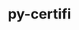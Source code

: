---
title: "py-certifi"
layout: cache
categories: [package, develop]
meta: {"compilers": ["apple-clang@=16.0.0", "gcc@=11.1.0", "gcc@=11.4.0", "gcc@=13.2.0", "gcc@=7.3.1", "gcc@=9.4.0", "oneapi@=2024.2.1"], "num_specs": 99, "num_specs_by_stack": {"aws-isc": 1, "aws-isc-aarch64": 1, "data-vis-sdk": 5, "e4s": 14, "e4s-neoverse-v2": 5, "e4s-neoverse_v1": 8, "e4s-oneapi": 19, "e4s-power": 4, "ml-darwin-aarch64-mps": 14, "ml-linux-aarch64-cpu": 14, "ml-linux-aarch64-cuda": 14, "ml-linux-x86_64-cpu": 14, "ml-linux-x86_64-cuda": 14, "ml-linux-x86_64-rocm": 12, "root": 99}, "oss": ["amzn2", "sequoia", "ubuntu20.04", "ubuntu22.04", "ubuntu24.04"], "platforms": ["darwin", "linux"], "stacks": ["aws-isc", "aws-isc-aarch64", "data-vis-sdk", "e4s", "e4s-neoverse-v2", "e4s-neoverse_v1", "e4s-oneapi", "e4s-power", "ml-darwin-aarch64-mps", "ml-linux-aarch64-cpu", "ml-linux-aarch64-cuda", "ml-linux-x86_64-cpu", "ml-linux-x86_64-cuda", "ml-linux-x86_64-rocm", "root"], "targets": ["aarch64", "neoverse_v1", "neoverse_v2", "ppc64le", "x86_64_v3"], "versions": ["2023.7.22"]}
spec_details: [{"compiler": "apple-clang@=16.0.0", "hash": "2bksjbyrc3icrldw32j4no2tdjpaqzdf", "os": "sequoia", "platform": "darwin", "size": "-", "stacks": ["ml-darwin-aarch64-mps", "root"], "target": "aarch64", "variants": ["build_system=python_pip"], "versions": ["2023.7.22"]}, {"compiler": "gcc@=11.4.0", "hash": "2v6n6nrqh6ylhuo7s2bhnea3dnuqe5qu", "os": "ubuntu22.04", "platform": "linux", "size": "-", "stacks": ["e4s", "root"], "target": "x86_64_v3", "variants": ["build_system=python_pip"], "versions": ["2023.7.22"]}, {"compiler": "apple-clang@=16.0.0", "hash": "3filhmh7kke7ye75t6flo5uaz2n2e2pr", "os": "sequoia", "platform": "darwin", "size": "-", "stacks": ["ml-darwin-aarch64-mps", "root"], "target": "aarch64", "variants": ["build_system=python_pip"], "versions": ["2023.7.22"]}, {"compiler": "gcc@=11.4.0", "hash": "3ibysubuhgnkcmq4jm6zcde2seolbk35", "os": "ubuntu22.04", "platform": "linux", "size": "-", "stacks": ["e4s", "root"], "target": "x86_64_v3", "variants": ["build_system=python_pip"], "versions": ["2023.7.22"]}, {"compiler": "gcc@=11.4.0", "hash": "3lguhgn5444uo5caqjrdsxynagizqegc", "os": "ubuntu22.04", "platform": "linux", "size": "-", "stacks": ["e4s-neoverse_v1", "root"], "target": "neoverse_v1", "variants": ["build_system=python_pip"], "versions": ["2023.7.22"]}, {"compiler": "oneapi@=2024.2.1", "hash": "43k7nzaxbhjag42ka64oh5opyms4va6j", "os": "ubuntu22.04", "platform": "linux", "size": "-", "stacks": ["e4s-oneapi", "root"], "target": "x86_64_v3", "variants": ["build_system=python_pip"], "versions": ["2023.7.22"]}, {"compiler": "oneapi@=2024.2.1", "hash": "4flkfu3lgytwofvmjzcgwgpndjd2ikku", "os": "ubuntu22.04", "platform": "linux", "size": "-", "stacks": ["e4s-oneapi", "root"], "target": "x86_64_v3", "variants": ["build_system=python_pip"], "versions": ["2023.7.22"]}, {"compiler": "gcc@=11.4.0", "hash": "4o4al7yk5pmrct43vufw7nmjxaolrhxt", "os": "ubuntu22.04", "platform": "linux", "size": "-", "stacks": ["e4s-neoverse_v1", "root"], "target": "neoverse_v1", "variants": ["build_system=python_pip"], "versions": ["2023.7.22"]}, {"compiler": "gcc@=13.2.0", "hash": "4r7bg2oee3nx35o2bdsupyqgqlooxsfu", "os": "ubuntu24.04", "platform": "linux", "size": "-", "stacks": ["ml-linux-aarch64-cpu", "ml-linux-aarch64-cuda", "root"], "target": "aarch64", "variants": ["build_system=python_pip"], "versions": ["2023.7.22"]}, {"compiler": "gcc@=11.1.0", "hash": "4sd5uqefqrlr4ud7mdgrxsd6rywq4lhq", "os": "ubuntu20.04", "platform": "linux", "size": "-", "stacks": ["data-vis-sdk", "root"], "target": "x86_64_v3", "variants": ["build_system=python_pip"], "versions": ["2023.7.22"]}, {"compiler": "gcc@=13.2.0", "hash": "4wdqhbhrayvumu2mkxizyafjfgxgf5mc", "os": "ubuntu24.04", "platform": "linux", "size": "-", "stacks": ["ml-linux-aarch64-cpu", "ml-linux-aarch64-cuda", "root"], "target": "aarch64", "variants": ["build_system=python_pip"], "versions": ["2023.7.22"]}, {"compiler": "oneapi@=2024.2.1", "hash": "5blnq6j5lqi2dop4poybk5juasiiegxu", "os": "ubuntu22.04", "platform": "linux", "size": "-", "stacks": ["e4s-oneapi", "root"], "target": "x86_64_v3", "variants": ["build_system=python_pip"], "versions": ["2023.7.22"]}, {"compiler": "gcc@=13.2.0", "hash": "5czki6imqn75o7zx2ihb36q7vrfwzich", "os": "ubuntu24.04", "platform": "linux", "size": "-", "stacks": ["ml-linux-aarch64-cpu", "ml-linux-aarch64-cuda", "root"], "target": "aarch64", "variants": ["build_system=python_pip"], "versions": ["2023.7.22"]}, {"compiler": "gcc@=13.2.0", "hash": "5kexux7dzl7qam7n3ld564kyzufih4ld", "os": "ubuntu24.04", "platform": "linux", "size": "-", "stacks": ["ml-linux-aarch64-cpu", "ml-linux-aarch64-cuda", "root"], "target": "aarch64", "variants": ["build_system=python_pip"], "versions": ["2023.7.22"]}, {"compiler": "gcc@=11.4.0", "hash": "5nwywdfqankx7akcgnoxhi64bmfqjt35", "os": "ubuntu22.04", "platform": "linux", "size": "-", "stacks": ["e4s", "root"], "target": "x86_64_v3", "variants": ["build_system=python_pip"], "versions": ["2023.7.22"]}, {"compiler": "gcc@=13.2.0", "hash": "5p3d5zemmz6zyxbeux4bdugrfbc4gqoe", "os": "ubuntu24.04", "platform": "linux", "size": "-", "stacks": ["ml-linux-x86_64-cpu", "ml-linux-x86_64-cuda", "ml-linux-x86_64-rocm", "root"], "target": "x86_64_v3", "variants": ["build_system=python_pip"], "versions": ["2023.7.22"]}, {"compiler": "gcc@=9.4.0", "hash": "5x6guhcqzpljhbefey2m6w6n6np2naaf", "os": "ubuntu20.04", "platform": "linux", "size": "-", "stacks": ["e4s-power", "root"], "target": "ppc64le", "variants": ["build_system=python_pip"], "versions": ["2023.7.22"]}, {"compiler": "oneapi@=2024.2.1", "hash": "62nwhrxmvjxier5slbeiyx7bjs2zg5fc", "os": "ubuntu22.04", "platform": "linux", "size": "-", "stacks": ["e4s-oneapi", "root"], "target": "x86_64_v3", "variants": ["build_system=python_pip"], "versions": ["2023.7.22"]}, {"compiler": "gcc@=13.2.0", "hash": "6g7jvsgfm7a2ejzhgq27mo6jyufnprfp", "os": "ubuntu24.04", "platform": "linux", "size": "-", "stacks": ["ml-linux-aarch64-cpu", "ml-linux-aarch64-cuda", "root"], "target": "aarch64", "variants": ["build_system=python_pip"], "versions": ["2023.7.22"]}, {"compiler": "gcc@=9.4.0", "hash": "6kqlcgucc2qfbwh4s2strru3tgwy77wy", "os": "ubuntu20.04", "platform": "linux", "size": "-", "stacks": ["e4s-power", "root"], "target": "ppc64le", "variants": ["build_system=python_pip"], "versions": ["2023.7.22"]}, {"compiler": "gcc@=11.4.0", "hash": "6t6apd6afe24hj3amfoj6tqfvyn3hiib", "os": "ubuntu22.04", "platform": "linux", "size": "-", "stacks": ["e4s-neoverse-v2", "root"], "target": "neoverse_v2", "variants": ["build_system=python_pip"], "versions": ["2023.7.22"]}, {"compiler": "gcc@=7.3.1", "hash": "6xhca5pethsundvuponhnfk6bfvhvw46", "os": "amzn2", "platform": "linux", "size": "-", "stacks": ["aws-isc-aarch64", "root"], "target": "aarch64", "variants": ["build_system=python_pip"], "versions": ["2023.7.22"]}, {"compiler": "gcc@=11.1.0", "hash": "7wzkfr63ghxfoxdvwbp4gicphvdnvwyv", "os": "ubuntu20.04", "platform": "linux", "size": "-", "stacks": ["data-vis-sdk", "root"], "target": "x86_64_v3", "variants": ["build_system=python_pip"], "versions": ["2023.7.22"]}, {"compiler": "gcc@=11.4.0", "hash": "absbwe5xdxl5ve45ire7ctkkave474dm", "os": "ubuntu22.04", "platform": "linux", "size": "-", "stacks": ["e4s-neoverse-v2", "root"], "target": "neoverse_v2", "variants": ["build_system=python_pip"], "versions": ["2023.7.22"]}, {"compiler": "gcc@=11.1.0", "hash": "b7cmbnxc3osus2z7fvg2xvklh6dejqcq", "os": "ubuntu20.04", "platform": "linux", "size": "-", "stacks": ["data-vis-sdk", "root"], "target": "x86_64_v3", "variants": ["build_system=python_pip"], "versions": ["2023.7.22"]}, {"compiler": "gcc@=11.4.0", "hash": "bamxm72yns2gbah6d6nqjvzjqpow54m7", "os": "ubuntu22.04", "platform": "linux", "size": "-", "stacks": ["e4s", "root"], "target": "x86_64_v3", "variants": ["build_system=python_pip"], "versions": ["2023.7.22"]}, {"compiler": "oneapi@=2024.2.1", "hash": "bv2x7vzuloeihksofh63wbuln76jgvmj", "os": "ubuntu22.04", "platform": "linux", "size": "-", "stacks": ["e4s-oneapi", "root"], "target": "x86_64_v3", "variants": ["build_system=python_pip"], "versions": ["2023.7.22"]}, {"compiler": "oneapi@=2024.2.1", "hash": "bytfbquwucoyljharrc2q66f4st4vlfw", "os": "ubuntu22.04", "platform": "linux", "size": "-", "stacks": ["e4s-oneapi", "root"], "target": "x86_64_v3", "variants": ["build_system=python_pip"], "versions": ["2023.7.22"]}, {"compiler": "gcc@=13.2.0", "hash": "ccwjdiyxgyzzn3niedkrb7c5jbuem3gt", "os": "ubuntu24.04", "platform": "linux", "size": "-", "stacks": ["ml-linux-x86_64-cpu", "ml-linux-x86_64-cuda", "ml-linux-x86_64-rocm", "root"], "target": "x86_64_v3", "variants": ["build_system=python_pip"], "versions": ["2023.7.22"]}, {"compiler": "gcc@=13.2.0", "hash": "cfgrvjqs656iiz6bp4e6ipt46l3hkmrk", "os": "ubuntu24.04", "platform": "linux", "size": "-", "stacks": ["ml-linux-x86_64-cpu", "ml-linux-x86_64-cuda", "ml-linux-x86_64-rocm", "root"], "target": "x86_64_v3", "variants": ["build_system=python_pip"], "versions": ["2023.7.22"]}, {"compiler": "gcc@=11.4.0", "hash": "crlw6jguwzs3726yaf2pune4fsbmnhf6", "os": "ubuntu22.04", "platform": "linux", "size": "-", "stacks": ["e4s-neoverse_v1", "root"], "target": "neoverse_v1", "variants": ["build_system=python_pip"], "versions": ["2023.7.22"]}, {"compiler": "apple-clang@=16.0.0", "hash": "dayeovisnd3b6c6ayexrgthkcdf2otyb", "os": "sequoia", "platform": "darwin", "size": "-", "stacks": ["ml-darwin-aarch64-mps", "root"], "target": "aarch64", "variants": ["build_system=python_pip"], "versions": ["2023.7.22"]}, {"compiler": "gcc@=11.4.0", "hash": "dcblidsp4pvw43ldmod7xlehxiuaqqu2", "os": "ubuntu22.04", "platform": "linux", "size": "-", "stacks": ["e4s", "root"], "target": "x86_64_v3", "variants": ["build_system=python_pip"], "versions": ["2023.7.22"]}, {"compiler": "gcc@=11.4.0", "hash": "dudcjaoosu6ebkk7eu3no6757fuoufkn", "os": "ubuntu22.04", "platform": "linux", "size": "-", "stacks": ["e4s-neoverse_v1", "root"], "target": "neoverse_v1", "variants": ["build_system=python_pip"], "versions": ["2023.7.22"]}, {"compiler": "oneapi@=2024.2.1", "hash": "dxkju7p6rvq55i3eklhkdgviscmdfeld", "os": "ubuntu22.04", "platform": "linux", "size": "-", "stacks": ["e4s-oneapi", "root"], "target": "x86_64_v3", "variants": ["build_system=python_pip"], "versions": ["2023.7.22"]}, {"compiler": "gcc@=13.2.0", "hash": "e7z3spjrpfpw7yujssumbuq7ws765pyr", "os": "ubuntu24.04", "platform": "linux", "size": "-", "stacks": ["ml-linux-x86_64-cpu", "ml-linux-x86_64-cuda", "ml-linux-x86_64-rocm", "root"], "target": "x86_64_v3", "variants": ["build_system=python_pip"], "versions": ["2023.7.22"]}, {"compiler": "gcc@=13.2.0", "hash": "ebfjgjazbj2deq57frf44llby73el4fq", "os": "ubuntu24.04", "platform": "linux", "size": "-", "stacks": ["ml-linux-aarch64-cpu", "ml-linux-aarch64-cuda", "root"], "target": "aarch64", "variants": ["build_system=python_pip"], "versions": ["2023.7.22"]}, {"compiler": "apple-clang@=16.0.0", "hash": "efk54tgodaw7hyjhqn7tjsbthholcawp", "os": "sequoia", "platform": "darwin", "size": "-", "stacks": ["ml-darwin-aarch64-mps", "root"], "target": "aarch64", "variants": ["build_system=python_pip"], "versions": ["2023.7.22"]}, {"compiler": "gcc@=11.4.0", "hash": "exma55mbpxwp636ednc5rvtdwcjf6vx7", "os": "ubuntu22.04", "platform": "linux", "size": "-", "stacks": ["e4s", "root"], "target": "x86_64_v3", "variants": ["build_system=python_pip"], "versions": ["2023.7.22"]}, {"compiler": "gcc@=11.4.0", "hash": "fjutpvub5egk3z3zbkjwzfjwohxvnbd7", "os": "ubuntu22.04", "platform": "linux", "size": "-", "stacks": ["e4s-neoverse-v2", "root"], "target": "neoverse_v2", "variants": ["build_system=python_pip"], "versions": ["2023.7.22"]}, {"compiler": "gcc@=11.4.0", "hash": "fpyhymsrsubwjtgmqa7yr3miaroymihd", "os": "ubuntu22.04", "platform": "linux", "size": "-", "stacks": ["e4s", "root"], "target": "x86_64_v3", "variants": ["build_system=python_pip"], "versions": ["2023.7.22"]}, {"compiler": "gcc@=11.4.0", "hash": "fzgyunwkhjrhar5pqxbpyeta72i7swe6", "os": "ubuntu22.04", "platform": "linux", "size": "-", "stacks": ["e4s", "root"], "target": "x86_64_v3", "variants": ["build_system=python_pip"], "versions": ["2023.7.22"]}, {"compiler": "gcc@=11.4.0", "hash": "g2azlbtzna4u2yecagsjigk4adkdqxej", "os": "ubuntu22.04", "platform": "linux", "size": "-", "stacks": ["e4s-neoverse_v1", "root"], "target": "neoverse_v1", "variants": ["build_system=python_pip"], "versions": ["2023.7.22"]}, {"compiler": "gcc@=9.4.0", "hash": "gr4dcx6fxk7tubhpb2ywnollmpkklmcp", "os": "ubuntu20.04", "platform": "linux", "size": "-", "stacks": ["e4s-power", "root"], "target": "ppc64le", "variants": ["build_system=python_pip"], "versions": ["2023.7.22"]}, {"compiler": "gcc@=13.2.0", "hash": "hamqn25au5vt24n2yneua36vge6bk7a3", "os": "ubuntu24.04", "platform": "linux", "size": "-", "stacks": ["ml-linux-x86_64-cpu", "ml-linux-x86_64-cuda", "ml-linux-x86_64-rocm", "root"], "target": "x86_64_v3", "variants": ["build_system=python_pip"], "versions": ["2023.7.22"]}, {"compiler": "oneapi@=2024.2.1", "hash": "hbxuljvja46ntteasgicvhsrm63d5poj", "os": "ubuntu22.04", "platform": "linux", "size": "-", "stacks": ["e4s-oneapi", "root"], "target": "x86_64_v3", "variants": ["build_system=python_pip"], "versions": ["2023.7.22"]}, {"compiler": "gcc@=7.3.1", "hash": "hdtl66ez34fb2eef2uhglgelxrdi4vgh", "os": "amzn2", "platform": "linux", "size": "-", "stacks": ["aws-isc", "root"], "target": "x86_64_v3", "variants": ["build_system=python_pip"], "versions": ["2023.7.22"]}, {"compiler": "gcc@=13.2.0", "hash": "hhqeydw7t7wfrsrv42pc77ckr7b3jt55", "os": "ubuntu24.04", "platform": "linux", "size": "-", "stacks": ["ml-linux-x86_64-cpu", "ml-linux-x86_64-cuda", "root"], "target": "x86_64_v3", "variants": ["build_system=python_pip"], "versions": ["2023.7.22"]}, {"compiler": "oneapi@=2024.2.1", "hash": "hpfd5eke3ha6rxmpy2atg5wfppdevbdb", "os": "ubuntu22.04", "platform": "linux", "size": "-", "stacks": ["e4s-oneapi", "root"], "target": "x86_64_v3", "variants": ["build_system=python_pip"], "versions": ["2023.7.22"]}, {"compiler": "gcc@=9.4.0", "hash": "i2omk7uha4rea5uml3fh7ibpdmtn74fi", "os": "ubuntu20.04", "platform": "linux", "size": "-", "stacks": ["e4s-power", "root"], "target": "ppc64le", "variants": ["build_system=python_pip"], "versions": ["2023.7.22"]}, {"compiler": "gcc@=11.4.0", "hash": "ie5rct5vwppdkgmudu4lc3co4fs2kgvy", "os": "ubuntu22.04", "platform": "linux", "size": "-", "stacks": ["e4s", "root"], "target": "x86_64_v3", "variants": ["build_system=python_pip"], "versions": ["2023.7.22"]}, {"compiler": "gcc@=11.4.0", "hash": "ipgdnpodpnjxzeq2tubjdwmghgm2iqn7", "os": "ubuntu22.04", "platform": "linux", "size": "-", "stacks": ["e4s-neoverse_v1", "root"], "target": "neoverse_v1", "variants": ["build_system=python_pip"], "versions": ["2023.7.22"]}, {"compiler": "gcc@=13.2.0", "hash": "isaul7bybofplsgmo7c3yfvbjedox3rc", "os": "ubuntu24.04", "platform": "linux", "size": "-", "stacks": ["ml-linux-x86_64-cpu", "ml-linux-x86_64-cuda", "ml-linux-x86_64-rocm", "root"], "target": "x86_64_v3", "variants": ["build_system=python_pip"], "versions": ["2023.7.22"]}, {"compiler": "gcc@=11.4.0", "hash": "jnxyy5sokbhtaq6deorztvhzgevkdsko", "os": "ubuntu22.04", "platform": "linux", "size": "-", "stacks": ["e4s", "root"], "target": "x86_64_v3", "variants": ["build_system=python_pip"], "versions": ["2023.7.22"]}, {"compiler": "apple-clang@=16.0.0", "hash": "juvg2vl3auh65dc2qf5stgt4ogpxkhns", "os": "sequoia", "platform": "darwin", "size": "-", "stacks": ["ml-darwin-aarch64-mps", "root"], "target": "aarch64", "variants": ["build_system=python_pip"], "versions": ["2023.7.22"]}, {"compiler": "apple-clang@=16.0.0", "hash": "k4dnmfv75tx667lr5yvc6yj2hfhnuiin", "os": "sequoia", "platform": "darwin", "size": "-", "stacks": ["ml-darwin-aarch64-mps", "root"], "target": "aarch64", "variants": ["build_system=python_pip"], "versions": ["2023.7.22"]}, {"compiler": "oneapi@=2024.2.1", "hash": "kufb6d2poykzpalzgpc2rk4c64ewwehw", "os": "ubuntu22.04", "platform": "linux", "size": "-", "stacks": ["e4s-oneapi", "root"], "target": "x86_64_v3", "variants": ["build_system=python_pip"], "versions": ["2023.7.22"]}, {"compiler": "gcc@=13.2.0", "hash": "lfjl6h5ensbram5ljy7obqa2snggvlor", "os": "ubuntu24.04", "platform": "linux", "size": "-", "stacks": ["ml-linux-aarch64-cpu", "ml-linux-aarch64-cuda", "root"], "target": "aarch64", "variants": ["build_system=python_pip"], "versions": ["2023.7.22"]}, {"compiler": "gcc@=11.4.0", "hash": "m6dfwzj3ahjatb7wz5q7dmis4xnfbrz7", "os": "ubuntu22.04", "platform": "linux", "size": "-", "stacks": ["e4s", "root"], "target": "x86_64_v3", "variants": ["build_system=python_pip"], "versions": ["2023.7.22"]}, {"compiler": "gcc@=11.4.0", "hash": "m6wgvscob52fazzd4dmb22m4mygyb7tq", "os": "ubuntu22.04", "platform": "linux", "size": "-", "stacks": ["e4s", "root"], "target": "x86_64_v3", "variants": ["build_system=python_pip"], "versions": ["2023.7.22"]}, {"compiler": "gcc@=11.4.0", "hash": "mfelbtkebduvg3mlaucecdjkpgs3rkoe", "os": "ubuntu22.04", "platform": "linux", "size": "-", "stacks": ["e4s", "root"], "target": "x86_64_v3", "variants": ["build_system=python_pip"], "versions": ["2023.7.22"]}, {"compiler": "gcc@=13.2.0", "hash": "mn7suj6anj2tfqnjifspevjizfeo6iov", "os": "ubuntu24.04", "platform": "linux", "size": "-", "stacks": ["ml-linux-aarch64-cpu", "ml-linux-aarch64-cuda", "root"], "target": "aarch64", "variants": ["build_system=python_pip"], "versions": ["2023.7.22"]}, {"compiler": "gcc@=11.1.0", "hash": "n6mhvo6qvrmadslzmvgndnnv5adbphnq", "os": "ubuntu20.04", "platform": "linux", "size": "-", "stacks": ["data-vis-sdk", "root"], "target": "x86_64_v3", "variants": ["build_system=python_pip"], "versions": ["2023.7.22"]}, {"compiler": "apple-clang@=16.0.0", "hash": "nf7x3dsrvjfoddl4ujewkd5vmbfkevse", "os": "sequoia", "platform": "darwin", "size": "-", "stacks": ["ml-darwin-aarch64-mps", "root"], "target": "aarch64", "variants": ["build_system=python_pip"], "versions": ["2023.7.22"]}, {"compiler": "oneapi@=2024.2.1", "hash": "nk5yfgudxxmgfwjecvphrtyxdfuggddu", "os": "ubuntu22.04", "platform": "linux", "size": "-", "stacks": ["e4s-oneapi", "root"], "target": "x86_64_v3", "variants": ["build_system=python_pip"], "versions": ["2023.7.22"]}, {"compiler": "gcc@=13.2.0", "hash": "nqti7ktbv2x3ouwgi5gjjmraes3grq6s", "os": "ubuntu24.04", "platform": "linux", "size": "-", "stacks": ["ml-linux-aarch64-cpu", "ml-linux-aarch64-cuda", "root"], "target": "aarch64", "variants": ["build_system=python_pip"], "versions": ["2023.7.22"]}, {"compiler": "gcc@=13.2.0", "hash": "nrt2wf5gxttyh7jxxlldpqd3matynyly", "os": "ubuntu24.04", "platform": "linux", "size": "-", "stacks": ["ml-linux-aarch64-cpu", "ml-linux-aarch64-cuda", "root"], "target": "aarch64", "variants": ["build_system=python_pip"], "versions": ["2023.7.22"]}, {"compiler": "gcc@=13.2.0", "hash": "o3ux77mtmbeqyx7vfbbd5txqpv4lhfcv", "os": "ubuntu24.04", "platform": "linux", "size": "-", "stacks": ["ml-linux-aarch64-cpu", "ml-linux-aarch64-cuda", "root"], "target": "aarch64", "variants": ["build_system=python_pip"], "versions": ["2023.7.22"]}, {"compiler": "gcc@=13.2.0", "hash": "oi2fy5v6snk76svroibiw6emnpggbt64", "os": "ubuntu24.04", "platform": "linux", "size": "-", "stacks": ["ml-linux-x86_64-cpu", "ml-linux-x86_64-cuda", "ml-linux-x86_64-rocm", "root"], "target": "x86_64_v3", "variants": ["build_system=python_pip"], "versions": ["2023.7.22"]}, {"compiler": "gcc@=13.2.0", "hash": "olvmvdc3us7z4s6plmahet6ranj5mpea", "os": "ubuntu24.04", "platform": "linux", "size": "-", "stacks": ["ml-linux-x86_64-cpu", "ml-linux-x86_64-cuda", "ml-linux-x86_64-rocm", "root"], "target": "x86_64_v3", "variants": ["build_system=python_pip"], "versions": ["2023.7.22"]}, {"compiler": "apple-clang@=16.0.0", "hash": "oxwxmh364ntkmurgylg27esxe5b2ew7w", "os": "sequoia", "platform": "darwin", "size": "-", "stacks": ["ml-darwin-aarch64-mps", "root"], "target": "aarch64", "variants": ["build_system=python_pip"], "versions": ["2023.7.22"]}, {"compiler": "apple-clang@=16.0.0", "hash": "pqugalcx2esgvnhdyxuv2ppve7v75ojp", "os": "sequoia", "platform": "darwin", "size": "-", "stacks": ["ml-darwin-aarch64-mps", "root"], "target": "aarch64", "variants": ["build_system=python_pip"], "versions": ["2023.7.22"]}, {"compiler": "apple-clang@=16.0.0", "hash": "q73ipgytn7ax3ifqfsd7c2appzcyy36n", "os": "sequoia", "platform": "darwin", "size": "-", "stacks": ["ml-darwin-aarch64-mps", "root"], "target": "aarch64", "variants": ["build_system=python_pip"], "versions": ["2023.7.22"]}, {"compiler": "oneapi@=2024.2.1", "hash": "qlk7zeds7xqtrh3rzsduomn5sitfxfqd", "os": "ubuntu22.04", "platform": "linux", "size": "-", "stacks": ["e4s-oneapi", "root"], "target": "x86_64_v3", "variants": ["build_system=python_pip"], "versions": ["2023.7.22"]}, {"compiler": "oneapi@=2024.2.1", "hash": "rarkpgiba6pwxsi56zdlas2wmluullt5", "os": "ubuntu22.04", "platform": "linux", "size": "-", "stacks": ["e4s-oneapi", "root"], "target": "x86_64_v3", "variants": ["build_system=python_pip"], "versions": ["2023.7.22"]}, {"compiler": "gcc@=11.1.0", "hash": "rf3qvruzkfhrim3dxdlpkx56bhnjf2cn", "os": "ubuntu20.04", "platform": "linux", "size": "-", "stacks": ["data-vis-sdk", "root"], "target": "x86_64_v3", "variants": ["build_system=python_pip"], "versions": ["2023.7.22"]}, {"compiler": "oneapi@=2024.2.1", "hash": "rjmmlphsf7vnkn2fd4ambiqeepkbyzgd", "os": "ubuntu22.04", "platform": "linux", "size": "-", "stacks": ["e4s-oneapi", "root"], "target": "x86_64_v3", "variants": ["build_system=python_pip"], "versions": ["2023.7.22"]}, {"compiler": "gcc@=11.4.0", "hash": "spclqisetueswquhtoitj7xkovday4a3", "os": "ubuntu22.04", "platform": "linux", "size": "-", "stacks": ["e4s", "root"], "target": "x86_64_v3", "variants": ["build_system=python_pip"], "versions": ["2023.7.22"]}, {"compiler": "gcc@=11.4.0", "hash": "svimowiis5w5ulblsf6gz7p2pq46tqya", "os": "ubuntu22.04", "platform": "linux", "size": "-", "stacks": ["e4s-neoverse-v2", "root"], "target": "neoverse_v2", "variants": ["build_system=python_pip"], "versions": ["2023.7.22"]}, {"compiler": "gcc@=13.2.0", "hash": "t5zcikppkee4sxv6apbyip3msoptjwnp", "os": "ubuntu24.04", "platform": "linux", "size": "-", "stacks": ["ml-linux-x86_64-cpu", "ml-linux-x86_64-cuda", "ml-linux-x86_64-rocm", "root"], "target": "x86_64_v3", "variants": ["build_system=python_pip"], "versions": ["2023.7.22"]}, {"compiler": "apple-clang@=16.0.0", "hash": "tjqbhywjfz6ztjqhob2nsoreos7aez7m", "os": "sequoia", "platform": "darwin", "size": "-", "stacks": ["ml-darwin-aarch64-mps", "root"], "target": "aarch64", "variants": ["build_system=python_pip"], "versions": ["2023.7.22"]}, {"compiler": "gcc@=13.2.0", "hash": "tscqqixel3cixywvi5cbbttoh5k2sp2w", "os": "ubuntu24.04", "platform": "linux", "size": "-", "stacks": ["ml-linux-aarch64-cpu", "ml-linux-aarch64-cuda", "root"], "target": "aarch64", "variants": ["build_system=python_pip"], "versions": ["2023.7.22"]}, {"compiler": "apple-clang@=16.0.0", "hash": "ubh3bl6ksusf32ud2iobuxyrjuck5j6m", "os": "sequoia", "platform": "darwin", "size": "-", "stacks": ["ml-darwin-aarch64-mps", "root"], "target": "aarch64", "variants": ["build_system=python_pip"], "versions": ["2023.7.22"]}, {"compiler": "gcc@=11.4.0", "hash": "ujncq75y4wt5fsawebbhx2jpxfl4bo5a", "os": "ubuntu22.04", "platform": "linux", "size": "-", "stacks": ["e4s-neoverse-v2", "root"], "target": "neoverse_v2", "variants": ["build_system=python_pip"], "versions": ["2023.7.22"]}, {"compiler": "gcc@=11.4.0", "hash": "umxmiib2kpwcrbgapsmtgefkmmck2fjz", "os": "ubuntu22.04", "platform": "linux", "size": "-", "stacks": ["e4s-neoverse_v1", "root"], "target": "neoverse_v1", "variants": ["build_system=python_pip"], "versions": ["2023.7.22"]}, {"compiler": "gcc@=13.2.0", "hash": "uvye3lscpcrmy4rvzxdenzubpv4lqqac", "os": "ubuntu24.04", "platform": "linux", "size": "-", "stacks": ["ml-linux-aarch64-cpu", "ml-linux-aarch64-cuda", "root"], "target": "aarch64", "variants": ["build_system=python_pip"], "versions": ["2023.7.22"]}, {"compiler": "gcc@=13.2.0", "hash": "v3uztjaqxsspq4wdvdym7t546dymhj42", "os": "ubuntu24.04", "platform": "linux", "size": "-", "stacks": ["ml-linux-x86_64-cpu", "ml-linux-x86_64-cuda", "root"], "target": "x86_64_v3", "variants": ["build_system=python_pip"], "versions": ["2023.7.22"]}, {"compiler": "oneapi@=2024.2.1", "hash": "vemlz6zlrjgmsgsmn3m45qdd423si45o", "os": "ubuntu22.04", "platform": "linux", "size": "-", "stacks": ["e4s-oneapi", "root"], "target": "x86_64_v3", "variants": ["build_system=python_pip"], "versions": ["2023.7.22"]}, {"compiler": "gcc@=13.2.0", "hash": "voy5su6bocfeaktdb66twnji7waijz3z", "os": "ubuntu24.04", "platform": "linux", "size": "-", "stacks": ["ml-linux-x86_64-cpu", "ml-linux-x86_64-cuda", "ml-linux-x86_64-rocm", "root"], "target": "x86_64_v3", "variants": ["build_system=python_pip"], "versions": ["2023.7.22"]}, {"compiler": "gcc@=13.2.0", "hash": "vq2zzrltafnbfubclmmeqwsexavgvhbb", "os": "ubuntu24.04", "platform": "linux", "size": "-", "stacks": ["ml-linux-x86_64-cpu", "ml-linux-x86_64-cuda", "ml-linux-x86_64-rocm", "root"], "target": "x86_64_v3", "variants": ["build_system=python_pip"], "versions": ["2023.7.22"]}, {"compiler": "apple-clang@=16.0.0", "hash": "w2o3ha72653rk2zaytm3kma2mjy4u3zt", "os": "sequoia", "platform": "darwin", "size": "-", "stacks": ["ml-darwin-aarch64-mps", "root"], "target": "aarch64", "variants": ["build_system=python_pip"], "versions": ["2023.7.22"]}, {"compiler": "oneapi@=2024.2.1", "hash": "w5atinjfdd7kzhgyucvm23vtz5372okk", "os": "ubuntu22.04", "platform": "linux", "size": "-", "stacks": ["e4s-oneapi", "root"], "target": "x86_64_v3", "variants": ["build_system=python_pip"], "versions": ["2023.7.22"]}, {"compiler": "apple-clang@=16.0.0", "hash": "wgnzq3q6ptotxu75bk55pqkqkglh4tmz", "os": "sequoia", "platform": "darwin", "size": "-", "stacks": ["ml-darwin-aarch64-mps", "root"], "target": "aarch64", "variants": ["build_system=python_pip"], "versions": ["2023.7.22"]}, {"compiler": "gcc@=11.4.0", "hash": "xdg32fsae4r56prnoiz77p36vdqckt57", "os": "ubuntu22.04", "platform": "linux", "size": "-", "stacks": ["e4s-neoverse_v1", "root"], "target": "neoverse_v1", "variants": ["build_system=python_pip"], "versions": ["2023.7.22"]}, {"compiler": "gcc@=13.2.0", "hash": "xrqszszmxxpzorkkdlnroxqej77biub2", "os": "ubuntu24.04", "platform": "linux", "size": "-", "stacks": ["ml-linux-x86_64-cpu", "ml-linux-x86_64-cuda", "ml-linux-x86_64-rocm", "root"], "target": "x86_64_v3", "variants": ["build_system=python_pip"], "versions": ["2023.7.22"]}, {"compiler": "oneapi@=2024.2.1", "hash": "xwhbmdszfjgmuy73svx3jzllzzyuav4o", "os": "ubuntu22.04", "platform": "linux", "size": "-", "stacks": ["e4s-oneapi", "root"], "target": "x86_64_v3", "variants": ["build_system=python_pip"], "versions": ["2023.7.22"]}, {"compiler": "oneapi@=2024.2.1", "hash": "yi4asvyvbz4wl7zo7gmapvlxd5f4naso", "os": "ubuntu22.04", "platform": "linux", "size": "-", "stacks": ["e4s-oneapi", "root"], "target": "x86_64_v3", "variants": ["build_system=python_pip"], "versions": ["2023.7.22"]}, {"compiler": "oneapi@=2024.2.1", "hash": "zo4y2z67nrr7bm2cilgc7shcdam63lln", "os": "ubuntu22.04", "platform": "linux", "size": "-", "stacks": ["e4s-oneapi", "root"], "target": "x86_64_v3", "variants": ["build_system=python_pip"], "versions": ["2023.7.22"]}, {"compiler": "gcc@=13.2.0", "hash": "zxitdkojcllt4dw6xwuxg3lmqo732byk", "os": "ubuntu24.04", "platform": "linux", "size": "-", "stacks": ["ml-linux-aarch64-cpu", "ml-linux-aarch64-cuda", "root"], "target": "aarch64", "variants": ["build_system=python_pip"], "versions": ["2023.7.22"]}]
---